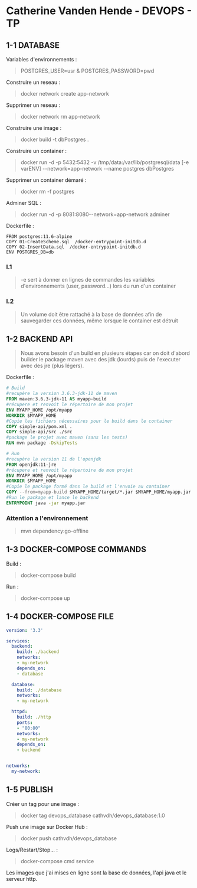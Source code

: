 # Catherine Vanden Hende - DEVOPS - TP
## 1-1 DATABASE

Variables d'environnements :
>POSTGRES_USER=usr & POSTGRES_PASSWORD=pwd

Construire un reseau : 
>docker network create app-network

Supprimer un reseau : 
>docker network rm app-network

Construire une image : 
>docker build -t dbPostgres .

Construire un container : 
>docker run -d -p 5432:5432 -v /tmp/data:/var/lib/postgresql/data [-e varENV] --network=app-network --name postgres dbPostgres

Supprimer un container démaré : 
>docker rm -f postgres

Adminer SQL : 
>docker run -d -p 8081:8080--network=app-network adminer

Dockerfile :
```docker
FROM postgres:11.6-alpine
COPY 01-CreateScheme.sql  /docker-entrypoint-initdb.d
COPY 02-InsertData.sql  /docker-entrypoint-initdb.d
ENV POSTGRES_DB=db
```

### I.1
>-e sert à donner en lignes de commandes les variables d'environnements (user, password...) lors du run d'un container

### I.2
>Un volume doit être rattaché à la base de données afin de sauvegarder ces données, même lorsque le container est détruit

## 1-2 BACKEND API

>Nous avons besoin d'un build en plusieurs étapes car on doit d'abord builder le package maven avec des jdk (lourds) puis de l'executer avec des jre (plus légers).

Dockerfile :
```dockerfile
# Build
#recupère la version 3.6.3-jdk-11 de maven
FROM maven:3.6.3-jdk-11 AS myapp-build 
#récupere et renvoit le répertoire de mon projet
ENV MYAPP_HOME /opt/myapp
WORKDIR $MYAPP_HOME
#Copie les fichiers nécessaires pour le build dans le container
COPY simple-api/pom.xml . 
COPY simple-api/src ./src
#package le projet avec maven (sans les tests)
RUN mvn package -DskipTests

# Run
#recupère la version 11 de l'openjdk
FROM openjdk:11-jre
#récupere et renvoit le répertoire de mon projet
ENV MYAPP_HOME /opt/myapp
WORKDIR $MYAPP_HOME
#Copie le package formé dans le build et l'envoie au container
COPY --from=myapp-build $MYAPP_HOME/target/*.jar $MYAPP_HOME/myapp.jar
#Run le package et lance le backend
ENTRYPOINT java -jar myapp.jar
```

### Attention a l'environnement 
>mvn dependency:go-offline 

## 1-3 DOCKER-COMPOSE COMMANDS

Build : 
>docker-compose build

Run :
>docker-compose up

## 1-4 DOCKER-COMPOSE FILE

```yml
version: '3.3'

services:
  backend:
    build: ./backend
    networks:
    - my-network
    depends_on: 
    - database

  database:
    build: ./database
    networks:
    - my-network

  httpd:
    build: ./http
    ports: 
    - "80:80"
    networks:
    - my-network
    depends_on: 
    - backend


networks:
  my-network:
```

## 1-5 PUBLISH

Créer un tag pour une image : 
>docker tag devops_database cathvdh/devops_database:1.0

Push une image sur Docker Hub :
>docker push cathvdh/devops_database

Logs/Restart/Stop... :
>docker-compose cmd service

Les images que j'ai mises en ligne sont la base de données, l'api java et le serveur http.